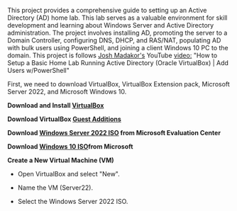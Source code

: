 This project provides a comprehensive guide to setting up an Active Directory (AD) home lab. This lab serves as a valuable environment for skill development and learning about Windows Server and Active Directory administration. The project involves installing AD, promoting the server to a Domain Controller, configuring DNS, DHCP, and RAS/NAT, populating AD with bulk users using PowerShell, and joining a client Windows 10 PC to the domain. This project is follows [Josh Madakor's](https://www.linkedin.com/in/joshmadakor/) YouTube [video:](https://www.youtube.com/watch?v=MHsI8hJmggI&t=2511s) "How to Setup a Basic Home Lab Running Active Directory (Oracle VirtualBox) | Add Users w/PowerShell"

First, we need to download VirtualBox, VirtualBox Extension pack, Microsoft Server 2022, and Microsoft Windows 10.

**Download and Install [VirtualBox](https://www.virtualbox.org/)**

**Download VirtualBox [Guest Additions](https://www.virtualbox.org/wiki/Downloads)**

**Download [Windows Server 2022 ISO](https://www.microsoft.com/en-us/evalcenter/evaluate-windows-server-2022) from Microsoft Evaluation Center**

**Download [Windows 10 ISO](https://www.microsoft.com/en-us/software-download/windows10)from Microsoft**

**Create a New Virtual Machine (VM)**

- Open VirtualBox and select "New".
    
- Name the VM (Server22).
    
- Select the Windows Server 2022 ISO.
